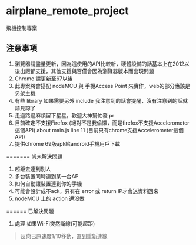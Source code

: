 # airplane_remote_project
飛機控制專案

## 注意事項
1. 瀏覽器請盡量更新，因為這使用的API比較新，硬體設備的話基本上在2012以後出廠都支援，其他支援與否僅會因為瀏覽器版本而出現問題
2. Chrome 請更新至67以後
3. 此專案將會搭配 nodeMCU 與 手機Access Point 來實作，web的部分應該是另架主機
4. 有些 library 如果需要另外 include 我注意到的話會提醒，沒有注意到的話就請見諒了
5. 走過路過麻煩留下星星，歡迎大神幫忙發 pr
6. 目前確定不支援Firefox (絕對不是我偷懶，而是firefox不支援Accelerometer這個API) about main.js line 11 (目前只有chrome支援Accelerometer這個API)
7. 提供chrome 69版apk給android手機用戶下載

=======
尚未解決問題
1. 超距去連到別人
2. 多台裝置同時連到某一台AP
3. 如何自動讓裝置連到你的手機
4. 可能會設計成不ack，只有在 error 或 return IP才會送資料回來
5. nodeMCU 上的 action 還沒做


======
已解決問題
1. 處理 如果Wi-Fi突然斷線(可能超距)
> 反向已原速度1/10移動，直到重新連線
